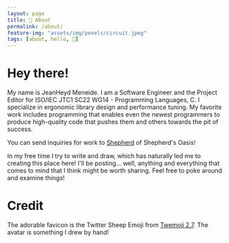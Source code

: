 ```yaml
---
layout: page
title: 📜 About
permalink: /about/
feature-img: "assets/img/pexels/circuit.jpeg"
tags: [about, hello, 👋]
---
```


# Hey there!

My name is JeanHeyd Meneide. I am a Software Engineer and the Project Editor for ISO/IEC JTC1 SC22 WG14 - Programming Languages, C. I specialize in ergonomic library design and performance tuning. My favorite work includes programming that enables even the newest programmers to produce high-quality code that pushes them and others towards the pit of success.

You can send inquiries for work to [Shepherd](mailto:shepherd@soasis.org) of Shepherd's Oasis!

In my free time I try to write and draw, which has naturally led me to creating this place here! I'll be posting... well, anything and everything that comes to mind that I think might be worth sharing. Feel free to poke around and examine things!


# Credit

The adorable favicon is the Twitter Sheep Emoji from [Twemoji 2.7](https://github.com/twitter/twemoji). The avatar is something I drew by hand! 
